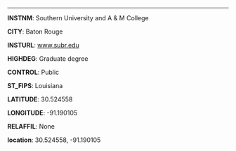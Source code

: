 
---
**INSTNM**: Southern University and A & M College

**CITY**: Baton Rouge

**INSTURL**: www.subr.edu

**HIGHDEG**: Graduate degree

**CONTROL**: Public

**ST_FIPS**: Louisiana

**LATITUDE**: 30.524558

**LONGITUDE**: -91.190105

**RELAFFIL**: None

**location**: 30.524558, -91.190105
